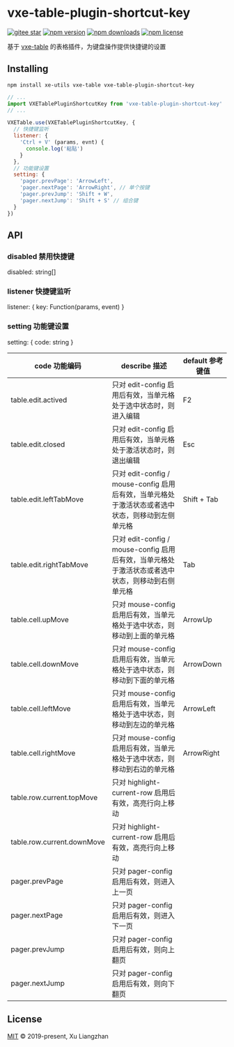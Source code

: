 # vxe-table-plugin-shortcut-key

[![gitee star](https://gitee.com/xuliangzhan_admin/vxe-table-plugin-shortcut-key/badge/star.svg?theme=dark)](https://gitee.com/xuliangzhan_admin/vxe-table-plugin-shortcut-key/stargazers)
[![npm version](https://img.shields.io/npm/v/vxe-table-plugin-shortcut-key.svg?style=flat-square)](https://www.npmjs.com/package/vxe-table-plugin-shortcut-key)
[![npm downloads](https://img.shields.io/npm/dm/vxe-table-plugin-shortcut-key.svg?style=flat-square)](http://npm-stat.com/charts.html?package=vxe-table-plugin-shortcut-key)
[![npm license](https://img.shields.io/github/license/mashape/apistatus.svg)](LICENSE)

基于 [vxe-table](https://www.npmjs.com/package/vxe-table) 的表格插件，为键盘操作提供快捷键的设置

## Installing

```shell
npm install xe-utils vxe-table vxe-table-plugin-shortcut-key
```

```javascript
// ...
import VXETablePluginShortcutKey from 'vxe-table-plugin-shortcut-key'
// ...

VXETable.use(VXETablePluginShortcutKey, {
  // 快捷键监听
  listener: {
    'Ctrl + V' (params, evnt) {
      console.log('粘贴')
    }
  },
  // 功能键设置
  setting: {
    'pager.prevPage': 'ArrowLeft',
    'pager.nextPage': 'ArrowRight', // 单个按键
    'pager.prevJump': 'Shift + W',
    'pager.nextJump': 'Shift + S' // 组合键
  }
})
```

## API

### disabled 禁用快捷键

disabled: string[]

### listener 快捷键监听

listener: { key: Function(params, event) }

### setting 功能键设置

setting: { code: string }

| code 功能编码 | describe 描述 | default 参考键值 |
|------|------|------|
| table.edit.actived | 只对 edit-config 启用后有效，当单元格处于选中状态时，则进入编辑 | F2 |
| table.edit.closed | 只对 edit-config 启用后有效，当单元格处于激活状态时，则退出编辑 | Esc |
| table.edit.leftTabMove | 只对 edit-config / mouse-config 启用后有效，当单元格处于激活状态或者选中状态，则移动到左侧单元格 | Shift + Tab |
| table.edit.rightTabMove | 只对 edit-config / mouse-config 启用后有效，当单元格处于激活状态或者选中状态，则移动到右侧单元格 | Tab |
| table.cell.upMove | 只对 mouse-config 启用后有效，当单元格处于选中状态，则移动到上面的单元格 | ArrowUp |
| table.cell.downMove | 只对 mouse-config 启用后有效，当单元格处于选中状态，则移动到下面的单元格 | ArrowDown |
| table.cell.leftMove | 只对 mouse-config 启用后有效，当单元格处于选中状态，则移动到左边的单元格 | ArrowLeft |
| table.cell.rightMove | 只对 mouse-config 启用后有效，当单元格处于选中状态，则移动到右边的单元格 | ArrowRight |
| table.row.current.topMove | 只对 highlight-current-row 启用后有效，高亮行向上移动 |  |
| table.row.current.downMove | 只对 highlight-current-row 启用后有效，高亮行向上移动 |  |
| pager.prevPage | 只对 pager-config 启用后有效，则进入上一页 |  |
| pager.nextPage | 只对 pager-config 启用后有效，则进入下一页 |  |
| pager.prevJump | 只对 pager-config 启用后有效，则向上翻页 |  |
| pager.nextJump | 只对 pager-config 启用后有效，则向下翻页 |  |

## License

[MIT](LICENSE) © 2019-present, Xu Liangzhan
